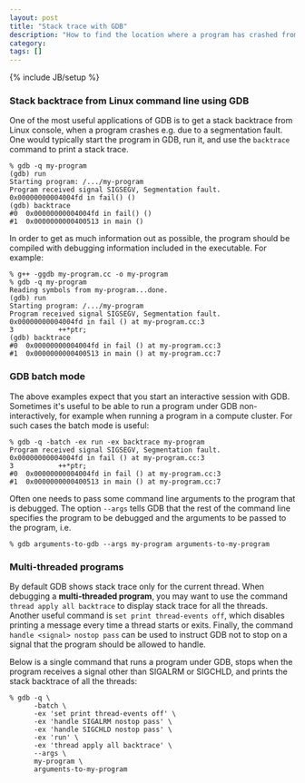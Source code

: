 ```yaml
---
layout: post
title: "Stack trace with GDB"
description: "How to find the location where a program has crashed from Linux command line"
category: 
tags: []
---
```

{% include JB/setup %}

### Stack backtrace from Linux command line using GDB

One of the most useful applications of GDB is to get a stack backtrace from
Linux console, when a program crashes e.g. due to a segmentation fault. One
would typically start the program in GDB, run it, and use the `backtrace`
command to print a stack trace.

    % gdb -q my-program
    (gdb) run
    Starting program: /.../my-program
    Program received signal SIGSEGV, Segmentation fault.
    0x00000000004004fd in fail() ()
    (gdb) backtrace
    #0  0x00000000004004fd in fail() ()
    #1  0x0000000000400513 in main ()

In order to get as much information out as possible, the program should be
compiled with debugging information included in the executable. For example:

    % g++ -ggdb my-program.cc -o my-program
    % gdb -q my-program
    Reading symbols from my-program...done.
    (gdb) run
    Starting program: /.../my-program
    Program received signal SIGSEGV, Segmentation fault.
    0x00000000004004fd in fail () at my-program.cc:3
    3           ++*ptr;
    (gdb) backtrace
    #0  0x00000000004004fd in fail () at my-program.cc:3
    #1  0x0000000000400513 in main () at my-program.cc:7

### GDB batch mode

The above examples expect that you start an interactive session with GDB.
Sometimes it's useful to be able to run a program under GDB non-interactively,
for example when running a program in a compute cluster. For such cases the
batch mode is useful:

    % gdb -q -batch -ex run -ex backtrace my-program
    Program received signal SIGSEGV, Segmentation fault.
    0x00000000004004fd in fail () at my-program.cc:3
    3           ++*ptr;
    #0  0x00000000004004fd in fail () at my-program.cc:3
    #1  0x0000000000400513 in main () at my-program.cc:7

Often one needs to pass some command line arguments to the program that is
debugged. The option `--args` tells GDB that the rest of the command line
specifies the program to be debugged and the arguments to be passed to the
program, i.e.

    % gdb arguments-to-gdb --args my-program arguments-to-my-program

### Multi-threaded programs

By default GDB shows stack trace only for the current thread. When debugging a
**multi-threaded program**, you may want to use the command `thread apply all
backtrace` to display stack trace for all the threads. Another useful command is
`set print thread-events off`, which disables printing a message every time a
thread starts or exits. Finally, the command `handle <signal> nostop pass` can
be used to instruct GDB not to stop on a signal that the program should be
allowed to handle.

Below is a single command that runs a program under GDB, stops when the program
receives a signal other than SIGALRM or SIGCHLD, and prints the stack backtrace
of all the threads:

    % gdb -q \
          -batch \
          -ex 'set print thread-events off' \
          -ex 'handle SIGALRM nostop pass' \
          -ex 'handle SIGCHLD nostop pass' \
          -ex 'run' \
          -ex 'thread apply all backtrace' \
          --args \
          my-program \
          arguments-to-my-program
